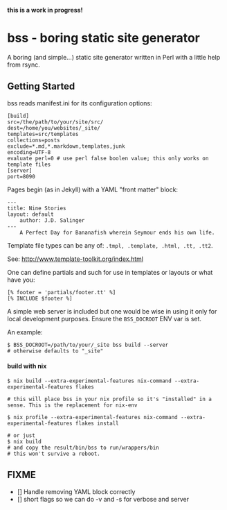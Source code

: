 **this is a work in progress!**

# bss - boring static site generator

A boring (and simple...) static site generator written in Perl with a little help from rsync.

## Getting Started

bss reads manifest.ini for its configuration options:
	
	[build]
	src=/the/path/to/your/site/src/
	dest=/home/you/websites/_site/
	templates=src/templates
	collections=posts
	exclude=*.md,*.markdown,templates,junk
	encoding=UTF-8
	evaluate perl=0 # use perl false boolen value; this only works on template files
	[server]
	port=8090

Pages begin (as in Jekyll) with a YAML "front matter" block:  

	---
	title: Nine Stories
	layout: default 
        author: J.D. Salinger 
	---
		A Perfect Day for Bananafish wherein Seymour ends his own life.

Template file types can be any of: `.tmpl, .template, .html, .tt, .tt2`.

See: http://www.template-toolkit.org/index.html

One can define partials and such for use in templates or layouts or what have you:
```
[% footer = 'partials/footer.tt' %]
[% INCLUDE $footer %]
```

A simple web server is included but one would be wise in using it only for local development purposes.
Ensure the `BSS_DOCROOT` ENV var is set.

An example:

```
$ BSS_DOCROOT=/path/to/your/_site bss build --server
# otherwise defaults to "_site"
```

#### build with nix
```
$ nix build --extra-experimental-features nix-command --extra-experimental-features flakes

# this will place bss in your nix profile so it's "installed" in a sense. This is the replacement for nix-env

$ nix profile --extra-experimental-features nix-command --extra-experimental-features flakes install

# or just
$ nix build
# and copy the result/bin/bss to run/wrappers/bin
# this won't survive a reboot.
```

## FIXME
- [] Handle removing YAML block correctly
- [] short flags so we can do -v and -s for verbose and server
